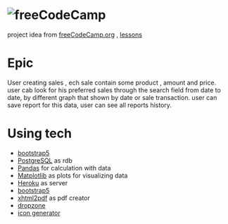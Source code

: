 # ![freeCodeCamp](https://yt3.ggpht.com/ytc/AAUvwnifaQZvAunS0OFb2y_cieoVjLCVjqQW8Exf3BC1gg=s88-c-k-c0x00ffffff-no-rj)

project idea from  [freeCodeCamp.org](https://www.youtube.com/channel/UC8butISFwT-Wl7EV0hUK0BQ)
, [lessons](https://www.youtube.com/watch?v=04L0BbAcCpQ)

# Epic

User creating sales , ech sale contain some product , amount and price. user cab look for his preferred sales through
the search field from date to date, by different graph that shown by date or sale transaction. user can save report for
this data, user can see all reports history.

# Using tech

* [bootstrap5](https://getbootstrap.com/docs/5.0/components/navbar/)
* [PostgreSQL](https://www.postgresql.org/) as rdb
* [Pandas](https://pandas.pydata.org/) for calculation with data
* [Matplotlib](https://matplotlib.org/) as plots for visualizing data
* [Heroku](https://devcenter.heroku.com/) as server
* [bootstrap5](https://getbootstrap.com/docs/5.0/components/accordion/)
* [xhtml2pdf](https://xhtml2pdf.readthedocs.io/en/latest/usage.html) as pdf creator
* [dropzone](https://www.dropzonejs.com/)
* [icon generator](https://favicon.io/)